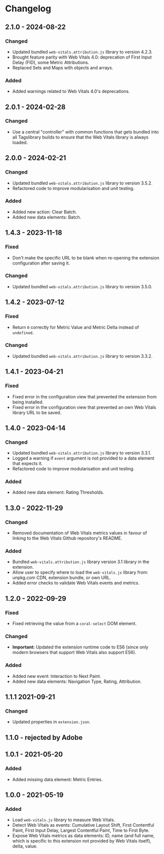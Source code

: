 # Changelog

## 2.1.0 - 2024-08-22

### Changed

- Updated bundled `web-vitals.attribution.js` library to version 4.2.3.
- Brought feature parity with Web Vitals 4.0: deprecation of First Input Delay (FID), some Metric Attributions.
- Replaced Sets and Maps with objects and arrays.

### Added

- Added warnings related to Web Vitals 4.0's deprecations.

## 2.0.1 - 2024-02-28

### Changed

- Use a central "controller" with common functions that gets bundled into all Tagslibrary builds to ensure that the Web Vitals library is always loaded.

## 2.0.0 - 2024-02-21

### Changed

- Updated bundled `web-vitals.attribution.js` library to version 3.5.2.
- Refactored code to improve modularisation and unit testing.

### Added

- Added new action: Clear Batch.
- Added new data elements: Batch.

## 1.4.3 - 2023-11-18

### Fixed

- Don't make the specific URL to be blank when re-opening the extension configuration after saving it.

### Changed

- Updated bundled `web-vitals.attribution.js` library to version 3.5.0.

## 1.4.2 - 2023-07-12

### Fixed

- Return `0` correctly for Metric Value and Metric Delta instead of `undefined`.

### Changed

- Updated bundled `web-vitals.attribution.js` library to version 3.3.2.

## 1.4.1 - 2023-04-21

### Fixed

- Fixed error in the configuration view that prevented the extension from being installed.
- Fixed error in the configuration view that prevented an own Web Vitals library URL to be saved.

## 1.4.0 - 2023-04-14

### Changed

- Updated bundled `web-vitals.attribution.js` library to version 3.3.1.
- Logged a warning if `event` argument is not provided to a data element that expects it.
- Refactored code to improve modularisation and unit testing.

### Added

- Added new data element: Rating Thresholds.

## 1.3.0 - 2022-11-29

### Changed

- Removed documentation of Web Vitals metrics values in favour of linking to the Web Vitals Github repository's README.

### Added

- Bundled `web-vitals.attribution.js` library version 3.1 library in the extension.
- Allow user to specify where to load the `web-vitals.js` library from: unpkg.com CDN, extension bundle, or own URL.
- Added error checks to validate Web Vitals events and metrics.

## 1.2.0 - 2022-09-29

### Fixed

- Fixed retrieving the value from a `coral-select` DOM element.

### Changed

- **Important:** Updated the extension runtime code to ES6 (since only modern browsers that support Web Vitals also support ES6).

### Added

- Added new event: Interaction to Next Paint.
- Added new data elements: Navigation Type, Rating, Attribution.

## 1.1.1 2021-09-21

### Changed

- Updated properties in `extension.json`.

## 1.1.0 - rejected by Adobe

## 1.0.1 - 2021-05-20

### Added

- Added missing data element: Metric Entries.

## 1.0.0 - 2021-05-19

### Added

- Load `web-vitals.js` library to measure Web Vitals.
- Detect Web Vitals as events: Cumulative Layout Shift, First Contentful Paint, First Input Delay, Largest Contentful Paint, Time to First Byte.
- Expose Web Vitals metrics as data elements: ID, name (and full name, which is specific to this extension not provided by Web Vitals itself), delta, value.
